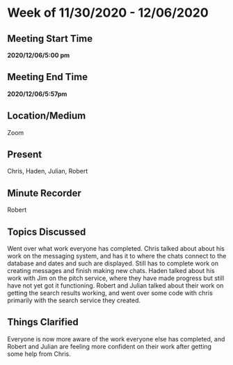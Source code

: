 # Week of 11/30/2020 - 12/06/2020

## Meeting Start Time

 **2020/12/06/5:00 pm** 

## Meeting End Time

**2020/12/06/5:57pm** 

## Location/Medium

Zoom

## Present

Chris, Haden, Julian, Robert

## Minute Recorder

Robert

## Topics Discussed

Went over what work everyone has completed. Chris talked about about his work on the messaging system, and has it to where the chats connect to the database and dates and such are displayed. Still has to complete work on creating messages and finish making new chats.
Haden talked about his work with Jim on the pitch service, where they have made progress but still have not yet got it functioning.
Robert and Julian talked about their work on getting the search results working, and went over some code with chris primarily with the search service they created.

## Things Clarified

Everyone is now more aware of the work everyone else has completed, and Robert and Julian are feeling more confident on their work after getting some help from Chris.
